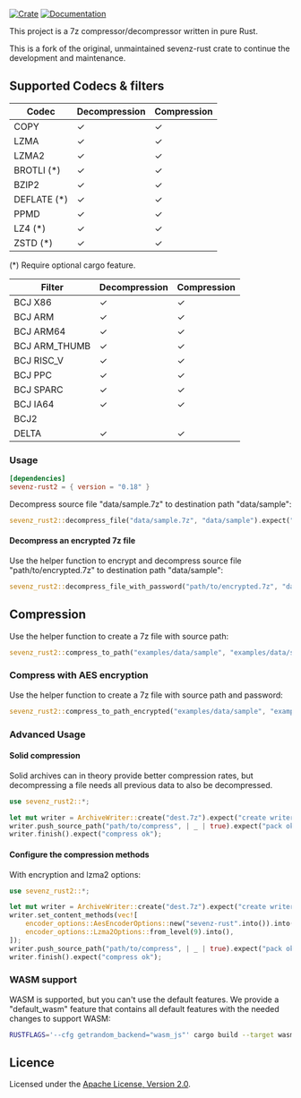 [![Crate](https://img.shields.io/crates/v/sevenz-rust2.svg)](https://crates.io/crates/sevenz-rust2)
[![Documentation](https://docs.rs/sevenz-rust2/badge.svg)](https://docs.rs/sevenz-rust2)

This project is a 7z compressor/decompressor written in pure Rust.

This is a fork of the original, unmaintained sevenz-rust crate to continue the development and maintenance.

## Supported Codecs & filters

| Codec       | Decompression | Compression |
|-------------|---------------|-------------|
| COPY        | ✓             | ✓           |
| LZMA        | ✓             | ✓           |
| LZMA2       | ✓             | ✓           |
| BROTLI (*)  | ✓             | ✓           |
| BZIP2       | ✓             | ✓           |
| DEFLATE (*) | ✓             | ✓           |
| PPMD        | ✓             | ✓           |
| LZ4 (*)     | ✓             | ✓           |
| ZSTD (*)    | ✓             | ✓           |

(*) Require optional cargo feature.

| Filter        | Decompression | Compression |
|---------------|---------------|-------------|
| BCJ X86       | ✓             | ✓           |
| BCJ ARM       | ✓             | ✓           |
| BCJ ARM64     | ✓             | ✓           |
| BCJ ARM_THUMB | ✓             | ✓           |
| BCJ RISC_V    | ✓             | ✓           |
| BCJ PPC       | ✓             | ✓           |
| BCJ SPARC     | ✓             | ✓           |
| BCJ IA64      | ✓             | ✓           |
| BCJ2          |               |             |
| DELTA         | ✓             | ✓           |

### Usage

```toml
[dependencies]
sevenz-rust2 = { version = "0.18" }
```

Decompress source file "data/sample.7z" to destination path "data/sample":

```rust
sevenz_rust2::decompress_file("data/sample.7z", "data/sample").expect("complete");
```

#### Decompress an encrypted 7z file

Use the helper function to encrypt and decompress source file "path/to/encrypted.7z" to destination path "data/sample":

```rust
sevenz_rust2::decompress_file_with_password("path/to/encrypted.7z", "data/sample", "password".into()).expect("complete");
```

## Compression

Use the helper function to create a 7z file with source path:

```rust
sevenz_rust2::compress_to_path("examples/data/sample", "examples/data/sample.7z").expect("compress ok");
```

### Compress with AES encryption

Use the helper function to create a 7z file with source path and password:

```rust
sevenz_rust2::compress_to_path_encrypted("examples/data/sample", "examples/data/sample.7z", "password".into()).expect("compress ok");
```

### Advanced Usage

#### Solid compression

Solid archives can in theory provide better compression rates, but decompressing a file needs all previous data to also
be decompressed.

```rust
use sevenz_rust2::*;

let mut writer = ArchiveWriter::create("dest.7z").expect("create writer ok");
writer.push_source_path("path/to/compress", | _ | true).expect("pack ok");
writer.finish().expect("compress ok");
```

#### Configure the compression methods

With encryption and lzma2 options:

```rust
use sevenz_rust2::*;

let mut writer = ArchiveWriter::create("dest.7z").expect("create writer ok");
writer.set_content_methods(vec![
    encoder_options::AesEncoderOptions::new("sevenz-rust".into()).into(),
    encoder_options::Lzma2Options::from_level(9).into(),
]);
writer.push_source_path("path/to/compress", | _ | true).expect("pack ok");
writer.finish().expect("compress ok");
```

### WASM support

WASM is supported, but you can't use the default features. We provide a "default_wasm" feature that contains
all default features with the needed changes to support WASM:

```bash
RUSTFLAGS='--cfg getrandom_backend="wasm_js"' cargo build --target wasm32-unknown-unknown --no-default-features --features=default_wasm
```

## Licence

Licensed under the [Apache License, Version 2.0](https://www.apache.org/licenses/LICENSE-2.0).
